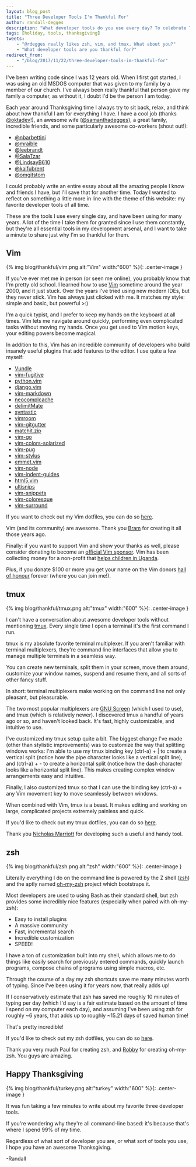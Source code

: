 ```yaml
---
layout: blog_post
title: "Three Developer Tools I'm Thankful For"
author: randall-degges
description: "What developer tools do you use every day? To celebrate Thanksgiving, here's a list of Randall Degges' favorite developer tools. Learn why he likes them and how they can help you."
tags: [holiday, tools, thanksgiving]
tweets:
    - "@rdegges really likes zsh, vim, and tmux. What about you?"
    - "What developer tools are you thankful for?"
redirect_from:
    - "/blog/2017/11/22/three-developer-tools-im-thankful-for"
---
```


I've been writing code since I was 12 years old. When I first got started, I
was using an old MSDOS computer that was given to my family by a member of our
church. I've always been really thankful that person gave my family a computer,
as without it, I doubt I'd be the person I am today.

Each year around Thanksgiving time I always try to sit back, relax, and think
about how thankful I am for everything I have. I have a cool job (thanks
[@oktadev](https://twitter.com/oktadev)!), an awesome wife
([@samanthadegges](https://twitter.com/samanthadegges)), a great family,
incredible friends, and some particularly awesome co-workers (shout out!):

- [@nbarbettini](https://twitter.com/nbarbettini)
- [@mraible](https://twitter.com/mraible)
- [@leebrandt](https://twitter.com/leebrandt)
- [@SalaTzar](https://twitter.com/SalaTzar)
- [@LindsayB610](https://twitter.com/LindsayB610)
- [@kaifubrent](https://twitter.com/kaifubrent)
- [@omgitstom](https://twitter.com/omgitstom)

I could probably write an entire essay about all the amazing people I know and
friends I have, but I'll save that for another time. Today I wanted to reflect
on something a little more in line with the theme of this website: my favorite
developer tools of all time.

These are the tools I use every single day, and have been using for many years.
A lot of the time I take them for granted since I use them constantly, but
they're all essential tools in my development arsenal, and I want to take a
minute to share just why I'm so thankful for them.


## Vim

{% img blog/thankful/vim.png alt:"Vim" width:"600" %}{: .center-image }

If you've ever met me in person (or seen me online), you probably know that I'm
pretty old school. I learned how to use [Vim](https://vim.sourceforge.io/)
sometime around the year 2000, and it just stuck. Over the years I've tried
using new modern IDEs, but they never stick. Vim has always just clicked with
me. It matches my style: simple and basic, but powerful >:)

I'm a quick typist, and I prefer to keep my hands on the keyboard at all times.
Vim lets me navigate around quickly, performing even complicated tasks without
moving my hands. Once you get used to Vim motion keys, your editing powers
become magical.

In addition to this, Vim has an incredible community of developers who build
insanely useful plugins that add features to the editor. I use quite a few
myself:

- [Vundle](https://github.com/VundleVim/Vundle.vim)
- [vim-fugitive](https://github.com/tpope/vim-fugitive)
- [python.vim](https://github.com/vim-scripts/python.vim--Vasiliev)
- [django.vim](https://github.com/vim-scripts/django.vim)
- [vim-markdown](https://github.com/tpope/vim-markdown)
- [neocomplcache](https://github.com/Shougo/neocomplcache.vim)
- [delimitMate](https://github.com/Raimondi/delimitMate)
- [syntastic](https://github.com/vim-syntastic/syntastic)
- [vimroom](https://github.com/mikewest/vimroom)
- [vim-gitgutter](https://github.com/airblade/vim-gitgutter)
- [matchit.zip](https://github.com/vim-scripts/matchit.zip)
- [vim-go](https://github.com/fatih/vim-go)
- [vim-colors-solarized](https://github.com/altercation/vim-colors-solarized)
- [vim-pug](https://github.com/digitaltoad/vim-pug)
- [vim-stylus](https://github.com/wavded/vim-stylus)
- [emmet.vim](https://github.com/mattn/emmet-vim)
- [vim-node](https://github.com/moll/vim-node)
- [vim-indent-guides](https://github.com/nathanaelkane/vim-indent-guides)
- [html5.vim](https://github.com/othree/html5.vim)
- [ultisnips](https://github.com/SirVer/ultisnips)
- [vim-snippets](https://github.com/honza/vim-snippets)
- [vim-coloresque](https://github.com/gko/vim-coloresque)
- [vim-surround](https://github.com/tpope/vim-surround)

If you want to check out my Vim dotfiles, you can do so
[here](https://github.com/rdegges/dot-vim).

Vim (and its community) are awesome. Thank you
[Bram](http://www.moolenaar.net/) for creating it all those years ago.

Finally: if you want to support Vim and show your thanks as well, please
consider donating to become an [official Vim sponsor](https://vim.sourceforge.io/sponsor/index.php). Vim has been collecting
money for a non-profit that [helps children in Uganda](http://iccf-holland.org/).

Plus, if you donate $100 or more you get your name on the Vim donors
[hall of honour](https://vim.sourceforge.io/sponsor/hall_of_honour.php) forever (where
you can join me!).


## tmux

{% img blog/thankful/tmux.png alt:"tmux" width:"600" %}{: .center-image }

I can't have a conversation about awesome developer tools without mentioning
[tmux](https://github.com/tmux/tmux). Every single time I open a terminal it's
the first command I run.

tmux is my absolute favorite terminal multiplexer. If you aren't familiar with
terminal multiplexers, they're command line interfaces that allow you to manage
multiple terminals in a seamless way.

You can create new terminals, split them in your screen, move them around,
customize your window names, suspend and resume them, and all sorts of other
fancy stuff.

In short: terminal multiplexers make working on the command line not only
pleasant, but pleasurable.

The two most popular multiplexers are [GNU
Screen](https://www.gnu.org/software/screen/) (which I used to use), and tmux
(which is relatively newer). I discovered tmux a handful of years ago or so,
and haven't looked back. It's fast, highly customizable, and intuitive to use.

I've customized my tmux setup quite a bit. The biggest change I've made (other
than stylistic improvements) was to customize the way that splitting windows
works: I'm able to use my tmux binding key (ctrl-a) + | to create a vertical
split (notice how the pipe character looks like a vertical split line), and
(ctrl-a) + - to create a horizontal split (notice how the dash character looks
like a horizontal split line). This makes creating complex window arrangements
easy and intuitive.

Finally, I also customized tmux so that I can use the binding key (ctrl-a) +
any Vim movement key to move seamlessly between windows.

When combined with Vim, tmux is a beast. It makes editing and working on large,
complicated projects extremely painless and quick.

If you'd like to check out my tmux dotfiles, you can do so
[here](https://github.com/rdegges/dot-tmux).

Thank you [Nicholas Marriott](https://github.com/nicm) for developing such a
useful and handy tool.


## zsh

{% img blog/thankful/zsh.png alt:"zsh" width:"600" %}{: .center-image }

Literally everything I do on the command line is powered by the Z shell
([zsh](http://www.zsh.org/)) and the aptly named [oh-my-zsh](http://ohmyz.sh/)
project which bootstraps it.

Most developers are used to using Bash as their standard shell, but zsh
provides some incredibly nice features (especially when paired with oh-my-zsh):

- Easy to install plugins
- A massive community
- Fast, incremental search
- Incredible customization
- SPEED!

I have a ton of customization built into my shell, which allows me to do things
like easily search for previously entered commands, quickly launch programs,
compose chains of programs using simple macros, etc.

Through the course of a day my zsh shortcuts save me many minutes worth of
typing. Since I've been using it for years now, that really adds up!

If I conservatively estimate that zsh has saved me roughly 10 minutes of typing
per day (which I'd say is a fair estimate based on the amount of time I spend
on my computer each day), and assuming I've been using zsh for roughly ~6
years, that adds up to roughly ~15.21 days of saved human time!

That's pretty incredible!

If you'd like to check out my zsh dotfiles, you can do so [here](https://github.com/rdegges/dot-zsh).

Thank you very much Paul for creating zsh, and [Robby](https://twitter.com/robbyrussell)
for creating oh-my-zsh. You guys are amazing.


## Happy Thanksgiving

{% img blog/thankful/turkey.png alt:"turkey" width:"600" %}{: .center-image }

It was fun taking a few minutes to write about my favorite three developer
tools.

If you're wondering why they're all command-line based: it's because that's
where I spend 99% of my time.

Regardless of what sort of developer you are, or what sort of tools you use, I
hope you have an awesome Thanksgiving.

-Randall
